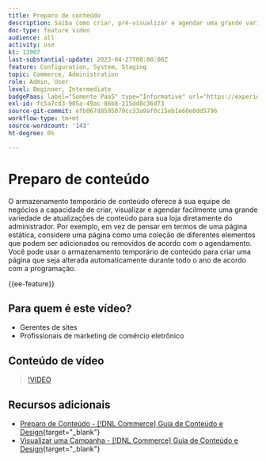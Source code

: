 ```yaml
---
title: Preparo de conteúdo
description: Saiba como criar, pré-visualizar e agendar uma grande variedade de atualizações de conteúdo para sua loja diretamente do Administrador.
doc-type: feature video
audience: all
activity: use
kt: 13907
last-substantial-update: 2023-04-27T00:00:00Z
feature: Configuration, System, Staging
topic: Commerce, Administration
role: Admin, User
level: Beginner, Intermediate
badgePaas: label="Somente PaaS" type="Informative" url="https://experienceleague.adobe.com/en/docs/commerce/user-guides/product-solutions" tooltip="Aplica-se somente a projetos do Adobe Commerce na nuvem (infraestrutura do PaaS gerenciada pela Adobe) e a projetos locais."
exl-id: fc5a7cd3-905a-49ac-86b8-215dd8c36d73
source-git-commit: efb067d8595079cc33a9af0c15eb1e60e0dd5796
workflow-type: tm+mt
source-wordcount: '143'
ht-degree: 0%

---
```


# Preparo de conteúdo

O armazenamento temporário de conteúdo oferece à sua equipe de negócios a capacidade de criar, visualizar e agendar facilmente uma grande variedade de atualizações de conteúdo para sua loja diretamente do administrador. Por exemplo, em vez de pensar em termos de uma página estática, considere uma página como uma coleção de diferentes elementos que podem ser adicionados ou removidos de acordo com o agendamento. Você pode usar o armazenamento temporário de conteúdo para criar uma página que seja alterada automaticamente durante todo o ano de acordo com a programação.

{{ee-feature}}

## Para quem é este vídeo?

- Gerentes de sites
- Profissionais de marketing de comércio eletrônico

## Conteúdo de vídeo

>[!VIDEO](https://video.tv.adobe.com/v/343784?quality=12&learn=on)

## Recursos adicionais

- [Preparo de Conteúdo - [!DNL Commerce] Guia de Conteúdo e Design](https://experienceleague.adobe.com/docs/commerce-admin/content-design/staging/content-staging.html){target="_blank"}
- [Visualizar uma Campanha - [!DNL Commerce] Guia de Conteúdo e Design](https://experienceleague.adobe.com/docs/commerce-admin/content-design/staging/content-staging-preview.html){target="_blank"}

